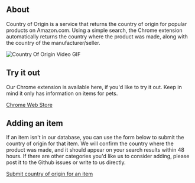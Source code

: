 ## About

Country of Origin is a service that returns the country of origin for popular products on Amazon.com. Using a simple search, the Chrome extension automatically returns the country where the product was made, along with the country of the manufacturer/seller.

![Country Of Origin Video GIF](https://user-images.githubusercontent.com/22303396/126881181-9e920912-7d9d-44fe-94d3-078c37049099.gif)


## Try it out 

Our Chrome extension is available here, if you'd like to try it out. Keep in mind it only has information on items for pets. 

[Chrome Web Store](https://chrome.google.com/webstore/detail/country-of-origin/gbbhgedbmpkdfgdglmhfebkegpdbkpec)



## Adding an item

If an item isn't in our database, you can use the form below to submit the country of origin for that item. We will confirm the country where the product was made, and it should appear on your search results within 48 hours. If there are other categories you'd like us to consider adding, please post it to the Github issues or write to us directly. 

[Submit country of origin for an item](https://docs.google.com/forms/d/e/1FAIpQLSeamWoOED7IE4mlJBx9MYEgXLUU_mha1H7x3Mevg7Ds-5FCAA/viewform)

